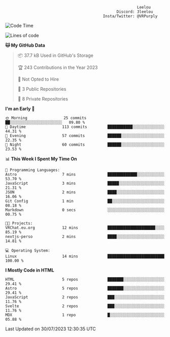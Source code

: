 ```text
                                                          Leelou
                                                 Discord: 3leelou
                                           Insta/Twitter: @VRPurply
```

<!--START_SECTION:waka-->
![Code Time](http://img.shields.io/badge/Code%20Time-7%20hrs%208%20mins-blue)

![Lines of code](https://img.shields.io/badge/From%20Hello%20World%20I%27ve%20Written-74.3%20thousand%20lines%20of%20code-blue)

**🐱 My GitHub Data** 

> 📦 37.7 kB Used in GitHub's Storage 
 > 
> 🏆 243 Contributions in the Year 2023
 > 
> 🚫 Not Opted to Hire
 > 
> 📜 3 Public Repositories 
 > 
> 🔑 8 Private Repositories 
 > 
**I'm an Early 🐤** 

```text
🌞 Morning                25 commits          ██░░░░░░░░░░░░░░░░░░░░░░░   09.80 % 
🌆 Daytime                113 commits         ███████████░░░░░░░░░░░░░░   44.31 % 
🌃 Evening                57 commits          ██████░░░░░░░░░░░░░░░░░░░   22.35 % 
🌙 Night                  60 commits          ██████░░░░░░░░░░░░░░░░░░░   23.53 % 
```


📊 **This Week I Spent My Time On** 

```text
💬 Programming Languages: 
Astro                    7 mins              █████████████░░░░░░░░░░░░   53.70 % 
JavaScript               3 mins              █████░░░░░░░░░░░░░░░░░░░░   21.31 % 
JSON                     2 mins              ████░░░░░░░░░░░░░░░░░░░░░   16.06 % 
Git Config               1 min               ██░░░░░░░░░░░░░░░░░░░░░░░   08.18 % 
Markdown                 0 secs              ░░░░░░░░░░░░░░░░░░░░░░░░░   00.75 % 

🐱‍💻 Projects: 
VRChat.eu.org            12 mins             █████████████████████░░░░   85.19 % 
nextjs-perso             2 mins              ████░░░░░░░░░░░░░░░░░░░░░   14.81 % 

💻 Operating System: 
Linux                    14 mins             █████████████████████████   100.00 % 
```

**I Mostly Code in HTML** 

```text
HTML                     5 repos             ███████░░░░░░░░░░░░░░░░░░   29.41 % 
Astro                    5 repos             ███████░░░░░░░░░░░░░░░░░░   29.41 % 
JavaScript               2 repos             ███░░░░░░░░░░░░░░░░░░░░░░   11.76 % 
Svelte                   2 repos             ███░░░░░░░░░░░░░░░░░░░░░░   11.76 % 
MDX                      1 repo              █░░░░░░░░░░░░░░░░░░░░░░░░   05.88 % 
```




 Last Updated on 30/07/2023 12:30:35 UTC
<!--END_SECTION:waka-->
